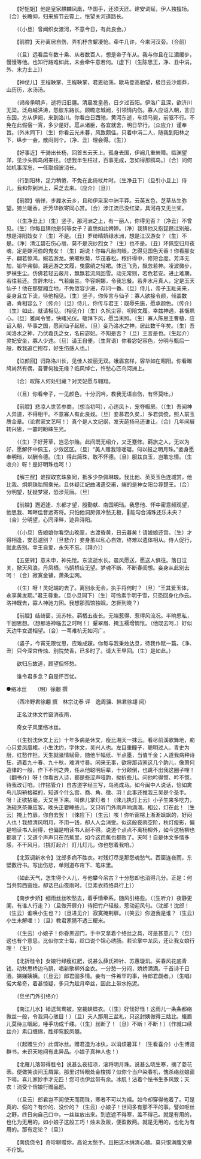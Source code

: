 <!-- { "loadSidebar": true } -->
　　【好姐姐】他是皇家麒麟凤凰，华国手，还须天匠。建安词赋，伊人独擅场。〔合〕长瞻仰，归来旌节云霄上，怅望关河道路长。 

　　（〔小旦〕曾闻织女渡河，不意今日，有此良会。） 

　　【前腔】天孙离居自伤，弄机杼含颦凄怆。牵牛几许，今来河汉旁。〔合前〕 

　　（〔旦〕远看后车数十乘、从者数百人，想是帝子车从。我与你且在江湄缓步，慢慢等他。也知行路难如此，未会牵牛意若何。〔虚下〕〔生陈思王，净、丑中涓，外、末力士上〕） 

　　【神仗儿】王程鞅掌、王程鞅掌，君恩骀荡。歇马登高驰望，极目云沙烟莽，山历历，水汤汤。 

　　（谒帝承明庐，逝将归旧疆。清晨发皇邑，日夕过首阳。伊洛广且深，欲济川无梁。泛舟越洪涛，怨彼东路长。顾瞻恋城阙，引领情内伤。寡人应诏入朝，言归东国，方从伊阙，来到洛川。你看白日西驰，黄河东逝，车烦马毙，前驱不行。不免在此假宿一宵，多少是好。扈从诸臣，各宜就舍，明日早行。〔众应介〕谨奉旨。〔外末同下〕〔生〕你看云光未暮，风致颇佳。只着中涓二人，随我到阳林之下，纵步一会，散闷则个。〔净、丑〕理会得。〔生〕） 

　　【好事近】千骑出长杨，回首五云天上。孤身去国，伊阙几重岩障。临渊望洋，见沙头鸥鸟闲来往。（想我半生枉过，百事无成，怎如得那鸥鸟。）〔合〕问何如机事浑忘，一任取烟波消长。 

　　（行到阳林，足力稍倦，不免在此倚杖片时。〔生净丑下〕〔旦引小旦上〕侍儿，我和你到洲上，采芝去来。〔应介〕〔旦〕） 

　　【前腔】徜徉，步屧水云乡，且和伊采采中洲平莽。云英五色，芝草丛生弥望。猗兰暖香，折芳华欲寄同心赏。〔合〕涉江流已没红梁，具河舟又无兰桨。 

　　（〔生净丑上〕〔生〕竖子，那河洲之上，有一丽人，你得见否？〔净丑〕不曾见。〔生〕你每且猜他是何等女子？直恁如此娉婷。〔净〕我猜他又抱琵琶过别船，想是浔阳妓女？〔生〕不是。〔丑〕罗绮晴娇绿水洲，想是江汉游女？〔生〕不是。〔净〕清江碧石伤心丽，莫不是浣纱烈女？〔生〕也不是。〔丑〕环佩空归月夜魂，定是嫁河伯的鬼女！〔生〕胡说！你每凡胎肉眼，怎得见国色天香！你看那女子，翩若惊鸿，婉若游龙。荣曜秋菊，华茂春松。秾纤得中，修短合度。芳泽无加，铅华弗御。践远游之文履，曳露绡之轻裙。体迅飞凫，飘忽若神。凌波微步，罗袜生尘。仿佛若轻云蔽月，飘飘若流风回雪。动无常则，若危若安。进止难期，若往若还。含辞未吐，气若幽兰。华容婀娜，令我忘餐。若非水月真人，定是玉天仙子！他在那壁厢立地，不免敛容少进，存问一番。〔旦〕侍儿，帝子玉趾亲来，妾身且立下流，待他相见。〔生〕竖子，你传言与仙子：寡人欲接令颜，倾盖数语，肯相容么？〔传介〕〔旦〕侍儿，你传与君王：既辱先施，愿承颜色。〔传介〕〔生〕如此，就请相见。〔相见介〕〔生〕久抗尘容，叨陪文履。幸兹神遇，甚惬夙心。〔旦〕雅闻令誉，快睹光仪。敬拜下风，愿当末照。〔生〕寡人陈思王曹植，应诏入朝，毕事之国，愿闻仙子起居。〔旦〕妾乃洛水之神，居此数千年矣。〔生〕吾闻洛水之神，乃伏羲氏之女，名曰宓妃。不知是否？〔旦〕王言是也。〔生起介〕灵妃安坐，寡人少违。〔旦〕请王自便。〔生背语〕你看宓妃容色，分明与甄后一般，教我追亡拊存，好生伤感人也。） 

　　【泣颜回】归路洛川长，见佳人姣丽无双。蛾眉宫样，容华如在昭阳。你看雎鸠尚然有偶，吾曹何独无缘？临风悼亡，忤愁心匹鸟河洲上。 

　　〔合〕叹陈人何处归藏？对灵妃愿与翱翔。 

　　（〔旦〕你看帝子，一见颜色，十分沉吟，教我无语自伤，有怀莫吐。） 

　　【前腔】悲凉人世苦参商，（想当初呵），心违凤卜，宠夺椒房。（〔生〕吾闻神人异道，不得相干。不意寡人有此良觌。〔旦〕妾慕君久矣，）多君倜傥，照人前玉质金章。（论君家文艺呵！）真个是人文纪纲，发天葩扬马还谁让。〔合〕几年间展转兴思，一霎时盼睐生光。 

　　（〔生〕子好芳草，岂忌尔贻。此间既无绍介，又乏蹇修。羁旅之人，无以为好，愿解怀中佩玉，少效区区。〔旦〕“美人赠我琼瑶琚，何以报之明月珠。”妾身愿奉明珰，以酬令德。〔生〕得此简珠，敢不怀德。〔旦〕服兹良玉，岂敢忘情。〔生收介〕呀！是好明珠也呵！） 

　　【解三酲】谁探取玄珠象罔，抵多少杂佩琳琅。我比他、英英玉色连城赏，他比我、炯炯珠胎照乘光。且休疑江妃曲渚遗交甫，端的是神女阳台荐楚王。〔合〕分明望，犹疑梦寝，恐涉荒唐。〔旦〕 

　　【前腔】邂逅逢、东都才望，殷勤献、南国明珰。我思他、怀中密意频观望，他思我、耳畔佳音远寄将。只怕他洞房佩冷愁无极，能勾合浦珠还乐未央？〔合〕分明望，心同泽畔，迹异浔阳。 

　　（〔小旦〕告娘娘你看空山晚翠，古渡昏黄，日云暮矣！请娘娘还宫。〔生〕才得相逢，安忍遽别？〔旦悲介〕妾身虽以私心自效，终难以遗体相从。侍人促行，就此告别。幸王自爱，永矢不忘。〔拜介〕） 

　　【五更转】意未申，神先怆。东流逝水长。晨风愿送，愿送人俱往。落日泣关，掀天风浪。丹凤栖，乌鹊桥应无望。梦魂不断、不断春闺想。妾身从此别去呵！〔合〕寂寞金铺，萧条尘网。 

　　（〔生〕呀！灵妃端的去了。离别永无会，执手将何时？〔旦〕“王其爱玉体，永享黄发期。”君王尊重。〔旦小旦同下〕〔生〕可怜素手明于雪，只恐回身化作云。洛神既去，寡人神驰力困。我想那孤馆独眠，怎捱到晓？） 

　　【前腔】结绮窗，流苏帐。羁栖五夜长。无端惹得、惹得风流况。半晌恩私，千回思想。（想那洛神临去之时呵！）颦翠眉、掩玉襦增惆怅。（他既去呵，）好似天边牛女遥相望。〔合〕一苇难杭无如河广。 

　　（竖子，今宵无限忧思，应难成寐。你每与我秉烛达旦，待我作赋一篇。〔净、丑〕只今深宫传烛、别院焚香，已多时了。请大王早回。〔生〕是如此。） 

　　欲归忘故道，顾望但怀愁。 

　　谁令君多念？自是怀百忧。


●络冰丝　　（明）徐翽 撰 

　　（西冷野君徐翽 撰　林宗沈泰 评　逸周骧、韩君徐翃 阅） 

　　正名沈休文竹窗消夜雨， 

　　奇女子风里络冰丝。 

　　（〔生扮沈休文上云〕十年多病是休文，瘦比湘天一抹云。看尽前溪歌舞地，痴心只爱凤凰裙。小生沈约，字休文，吴兴人也。左目重瞳子，聪明过人。青史为厨，红愁作担。天生就骚情赋骨，随他半幅纸、半点墨，当值千金；人道我病种诗狂，遇着九十春、九十秋，难消寸晷。闲来无事，欲将那诗家这几个韵儿，像萧何造律的一般，作下不刊之典，任从他聪明后辈，十分颠倒，也跳不出我这圈子哩！〔翻书介〕呀！你看古人诗，都是些涩声哑韵，拗折些儿。问他吟得惯、吟不惯。待我改订咱。〔作拈管介〕自古道字经三写，乌焉成马。如今闽中人说话，恰如禽鸟儿钩辀格磔的，知道个什么宫、商、角、徵、羽！此事还推我三吴是个圣手。呀！正欲拈毫，天又黑下来。叫倈儿掌灯者！〔倈儿执灯上云〕小子生来多吃力，洗砚烹茶兼应客。晚头正要睡些儿，又只听门外雨声响滴滴。相公，灯在此！〔生云〕掩上竹扉，你自去罢！〔倈应下〕〔生云〕咳！你听窗楞上淅淅飒飒的，好闷人也！我想清风明月，不用一钱，却人人会消受。似这般夜雨空阶，秋灯瘦影，偏是咱读书人耐得，也偏是咱读书人耐不得。说道个点点不离杨柳外，如今这杨柳也都衰了；又道个声声只在芭蕉里，如今这芭蕉也都败了。天呵！自是休文多情多感，不干风月。〔挑灯起介〕灯儿灯儿，你也愁着我咱。） 

　　【北双调新水令】沈郎多病不胜衣。衬残灯尽是那怨魂愁气。西窗连夜雨，东壁数行书。写出伤悲，单则道布帘下、笔床里。 

　　（如此天气，怎生得个人儿，与他攀今吊古？十分愁却也消得几分。正是：何当共剪西窗烛，却话巴山夜雨时。〔旦素衣持络具行上〕） 

　　【南步步娇】细雨丝丝吹愁去，着手情牵系。随风引络些。（〔生听介〕夜静更阑，有谁人行走？）〔旦做开扉介〕待把竹户轻敲，惹动迎风句。（沈郎！沈郎！〔生云〕谁唤小生也？）〔旦进见介〕寂寞掩荆扉。（〔笑云〕你道我是谁？〔生云〕小生未解哩！）〔旦〕教君家猜不透三粳米。 

　　（〔生云〕小娘子！你昏黑迎门，手中又拿着个络丝之具，可是甚意儿？〔旦〕这也有个意思。比似你文士每，趁口说个锦心绣肠。若论掌中龙凤，还让我女娘行哩！〔生〕） 

　　【北折桂令】女娘行绿瘦红肥，说甚么薛氏神针、苏蕙璇玑。买春风花底青钱，动秋思桥边乌鹊，唱新歌柳外金衣。一分愁一分闷，娇娇滴滴。千首诗千日酒，娣娣姨姨。（〔旦云〕郎君固多情。妾有一件希罕的事，待郎君觑者。）〔生唱〕偌大希奇，着甚惊疑，多只为趁月牵丝，因此上带水拖泥。 

　　〔旦坐门外引络介〕 

　　【南江儿水】错送鸳鸯被，空裁蛱蝶衣。（〔生〕好怪好怪！这雨儿一条条都络做丝一般，令我洞心骇目！）〔旦〕夫人那用三盆礼，只这封姨做得三姑比。蛾眉儿莫待三眠起，唾手功成千缕。（〔生〕丝断了！〔旦〕不断！不断！）〔作就口续丝介〕素口缠绵，胜却鸾胶凤髓。 

　　（〔起赠生介〕此谓冰丝。赠君造为冰纨，以消烦暑耳！〔生看喜介〕小生博览群书，未识天地间有此异品。小娘子真神人也！） 

　　【北雁儿落带得胜令】说甚么夜招凉，滚将明月珠。说甚么晓生寒，摘了菱花蒂。便做笑谈间玉屑霏。那里讨转眼处金梭掷？似你个当户染春机，愧杀络丝娘窗下啼。喜儿家妙手才无匹！您可也伊丝带有余。冰肌！沾着个怯书生多风致；天衣！消受个俏娘行赠品题。 

　　（〔旦云〕郎君岂不闻使天而雨珠，寒者不可以为襦。如今却穿得他着了。可是真的、假的？有价的、没价的？〔生云〕小娘子！世间多有那不平的事。譬如呕丝之野，终日向自己口中，一丝丝放出来。到底遮不得寒，盖不得己。就是有用的，也化为无用的。如小娘子这般工巧！烛未及跋，便盈数两。就是无用的，也化为有用的。那有定论？〔旦〕） 

　　【南侥侥令】奇珍聊赠你，高论太愁予。且把这冰绡清心髓。莫只恨满腹文章不疗饥。 

